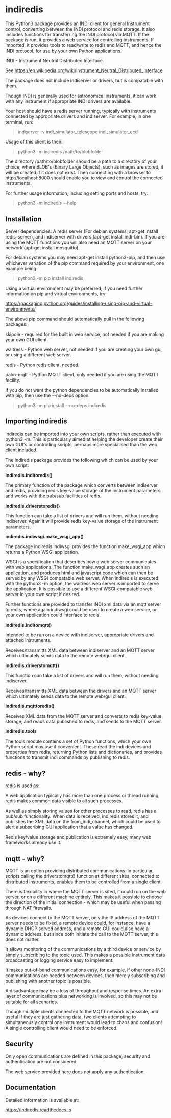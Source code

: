 # indiredis

This Python3 package provides an INDI client for general Instrument control, converting between the INDI protocol and redis storage. It also includes functions for transferring the INDI protocol via MQTT. If the package is run, it provides a web service for controlling instruments. If imported, it provides tools to read/write to redis and MQTT, and hence the INDI protocol, for use by your own Python applications.

INDI - Instrument Neutral Distributed Interface.

See https://en.wikipedia.org/wiki/Instrument_Neutral_Distributed_Interface

The package does not include indiserver or drivers, but is compatable with them.

Though INDI is generally used for astronomical instruments, it can work with any instrument if appropriate INDI drivers are available.

Your host should have a redis server running, typically with instruments connected by appropriate drivers and indiserver. For example, in one terminal, run:

> indiserver -v indi_simulator_telescope indi_simulator_ccd

Usage of this client is then:

> python3 -m indiredis /path/to/blobfolder


The directory /path/to/blobfolder should be a path to a directory of your choice, where BLOB's (Binary Large Objects), such as images are stored, it will be created if it does not exist. Then connecting with a browser to http://localhost:8000 should enable you to view and control the connected instruments.

For further usage information, including setting ports and hosts, try:

> python3 -m indiredis --help


## Installation

Server dependencies: A redis server (For debian systems; apt-get install redis-server), and indiserver with drivers (apt-get install indi-bin). If you are using the MQTT functions you will also need an MQTT server on your network (apt-get install mosquitto). 

For debian systems you may need apt-get install python3-pip, and then use whichever variation of the pip command required by your environment, one example being:

> python3 -m pip install indiredis

Using a virtual environment may be preferred, if you need further information on pip and virtual environments, try:

https://packaging.python.org/guides/installing-using-pip-and-virtual-environments/

The above pip command should automatically pull in the following packages: 

skipole - required for the built in web service, not needed if you are making your own GUI client.

waitress - Python web server, not needed if you are creating your own gui, or using a different web server.

redis - Python redis client, needed.

paho-mqtt - Python MQTT client, only needed if you are using the MQTT facility.

If you do not want the python dependencies to be automatically installed with pip, then use the --no-deps option:

> python3 -m pip install --no-deps indiredis


## Importing indiredis

indiredis can be imported into your own scripts, rather than executed with python3 -m. This is particularly aimed at helping the developer create their own GUI's or controlling scripts, perhaps more specialised than the web client included.

The indiredis package provides the following which can be used by your own script:


**indiredis.inditoredis()**

The primary function of the package which converts between indiserver and redis, providing redis key-value storage of the instrument parameters, and works with the pub/sub facilities of redis.


**indiredis.driverstoredis()**

This function can take a list of drivers and will run them, without needing indiserver. Again it will provide redis key-value storage of the instrument parameters.


**indiredis.indiwsgi.make_wsgi_app()**

The package indiredis.indiwsgi provides the function make_wsgi_app which returns a Python WSGI application.

WSGI is a specification that describes how a web server communicates with web applications. The function make_wsgi_app creates such an application, and produces html and javascript code which can then be served by any WSGI compatable web server. When indiredis is executed with the python3 -m option, the waitress web server is imported to serve the application. It is possible to use a different WSGI-compatable web server in your own script if desired.

Further functions are provided to transfer INDI xml data via an mqtt server to redis, where again indiwsgi could be used to create a web service, or your own application could interface to redis.


**indiredis.inditomqtt()**

Intended to be run on a device with indiserver, appropriate drivers and attached instruments.

Receives/transmitts XML data between indiserver and an MQTT server which ultimately sends data to the remote web/gui client.


**indiredis.driverstomqtt()**

This function can take a list of drivers and will run them, without needing indiserver.

Receives/transmitts XML data between the drivers and an MQTT server which ultimately sends data to the remote web/gui client.


**indiredis.mqtttoredis()**

Receives XML data from the MQTT server and converts to redis key-value storage, and reads data published to redis, and sends to the MQTT server.


**indiredis.tools**

The tools module contains a set of Python functions, which your own Python script may use if convenient. These read the indi devices and properties from redis, returning Python lists and dictionaries, and provides functions to transmit indi commands by publishing to redis.


## redis - why?

redis is used as:

A web application typically has more than one process or thread running, redis makes common data visible to all such processes.

As well as simply storing values for other processes to read, redis has a pub/sub functionality. When data is received, indiredis stores it, and publishes the XML data on the from_indi_channel, which could be used to alert a subscribing GUI application that a value has changed.

Redis key/value storage and publication is extremely easy, many web frameworks already use it.

## mqtt - why?

MQTT is an option providing distributed communications. In particular, scripts calling the driverstomqtt() function at different sites,
connected to distributed instruments, enables them to be controlled from a single client.

There is flexibility in where the MQTT server is sited, it could run on the web server, or on a different machine entirely. This makes it possible to choose the direction of the initial connection - which may be useful when passing through NAT firewalls.

As devices connect to the MQTT server, only the IP address of the MQTT server needs to be fixed, a remote device could, for instance, have a dynamic DHCP served address, and a remote GUI could also have a dynamic address, but since both initiate the call to the MQTT server, this does not matter.

It allows monitoring of the communications by a third device or service by simply subscribing to the topic used. This makes a possible instrument data broadcasting or logging service easy to implement.

It makes out-of-band communications easy, for example, if other none-INDI communications are needed between devices, then merely subscribing and publishing with another topic is possible.

A disadvantage may be a loss of throughput and response times. An extra layer of communications plus networking is involved, so this may not be suitable for all scenarios.

Though multiple clients connected to the MQTT network is possible, and useful if they are just gathering data, two clients attempting to simultaneously control one instrument would lead to chaos and confusion! A single controlling client would need to be enforced. 

## Security

Only open communications are defined in this package, security and authentication are not considered.

The web service provided here does not apply any authentication.

## Documentation

Detailed information is available at:

https://indiredis.readthedocs.io


